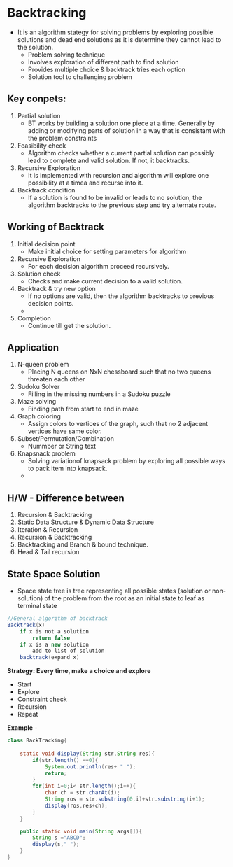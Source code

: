 # Backtracking 
- It is an algorithm stategy for solving problems by exploring possible solutions and dead end solutions as it is determine they cannot lead to the solution.
	- Problem solving technique
	- Involves exploration of different path to find solution
	- Provides multiple choice & backtrack tries each option
	- Solution tool to challenging problem
	
## Key conpets:
1. Partial solution
	- BT works by building a solution one piece at a time. Generally by adding or modifying parts of solution in a way that is consistant with the problem constraints
2. Feasibility check
	- Algorithm checks whether a current partial solution can possibly lead to complete and valid solution. If not, it backtracks.
3. Recursive Exploration
	- It is implemented with recursion and algorithm will explore one possibility at a timea and recurse into it.
4. Backtrack condition
	- If a solution is found to be invalid or leads to no solution, the algorithm backtracks to the previous step and try alternate route.
	
## Working of Backtrack
1. Initial decision point
	- Make initial choice for setting parameters for algorithm
2. Recursive Exploration
	- For each decision algorithm proceed recursively.
3. Solution check
	- Checks and make current decision to a valid solution.
4. Backtrack & try new option
	- If no options are valid, then the algorithm backtracks to previous decision points.
	- 
5. Completion
	- Continue till get the solution.
	
## Application
1. N-queen problem
	- Placing N queens on NxN chessboard such that no two queens threaten each other
2. Sudoku Solver
	- Filling in the missing numbers in a Sudoku puzzle
3. Maze solving
	- Finding path from start to end in maze
4. Graph coloring
	- Assign colors to vertices of the graph, such that no 2 adjacent vertices have same color.
5. Subset/Permutation/Combination
	- Nummber or String text
6. Knapsnack problem
	- Solving variationof knapsack problem by exploring all possible ways to pack item into knapsack.
	-
## H/W - Difference between
1. Recursion & Backtracking
2. Static Data Structure & Dynamic Data Structure
3. Iteration & Recursion
4. Recursion & Backtracking
5. Backtracking and Branch & bound technique.
6. Head & Tail recursion

## State Space Solution 
- Space state tree is tree representing all possible states (solution or non-solution) of the problem from the root as an initial state to leaf as terminal state
```java
//General algorithm of backtrack
Backtrack(x)
	if x is not a solution
		return false
	if x is a new solution
		add to list of solution
	backtrack(expand x)
```	
**Strategy: Every time, make a choice and explore**
- Start
- Explore
- Constraint check
- Recursion
- Repeat
	
**Example** -	
```java
class BackTracking{
	
	static void	display(String str,String res){
		if(str.length() ==0){
			System.out.println(res+ " ");
			return;
		}
		for(int i=0;i< str.length();i++){
			char ch = str.charAt(i);
			String ros = str.substring(0,i)+str.substring(i+1);
			display(ros,res+ch);
		}
	}

	public static void main(String args[]){
		String s ="ABCD";
		display(s," ");
	}
}
```

